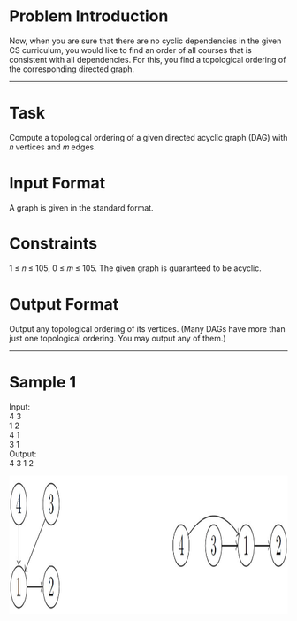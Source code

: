 # Problem Introduction
Now, when you are sure that there are no cyclic dependencies in the given CS curriculum, you would like to
find an order of all courses that is consistent with all dependencies. For this, you find a topological ordering
of the corresponding directed graph.
<hr>

# Task
Compute a topological ordering of a given directed acyclic graph (DAG) with 𝑛 vertices and 𝑚 edges.

# Input Format
A graph is given in the standard format.

# Constraints
1 ≤ 𝑛 ≤ 105, 0 ≤ 𝑚 ≤ 105. The given graph is guaranteed to be acyclic.

# Output Format
Output any topological ordering of its vertices. (Many DAGs have more than just one
topological ordering. You may output any of them.)
<hr>

# Sample 1
Input:<br>
4 3<br>
1 2<br>
4 1<br>
3 1<br>
Output:<br>
4 3 1 2<br>
  
<img src="img.jpg" width="700" height="250">

